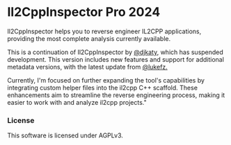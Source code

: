 # Il2CppInspector Pro 2024
Il2CppInspector helps you to reverse engineer IL2CPP applications, providing the most complete analysis currently available.

This is a continuation of Il2CppInspector by [@djkaty](https://github.com/djkaty/Il2CppInspector), which has suspended development. This version includes new features and support for additional metadata versions, with the latest update from [@lukefz.](https://github.com/LukeFZ)

Currently, I'm focused on further expanding the tool's capabilities by integrating custom helper files into the il2cpp C++ scaffold. These enhancements aim to streamline the reverse engineering process, making it easier to work with and analyze il2cpp projects."

### License

This software is licensed under AGPLv3.
